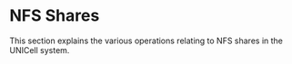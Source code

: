 # NFS Shares

This section explains the various operations relating to NFS shares in the UNICell system.